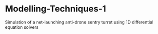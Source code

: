 # Modelling-Techniques-1
Simulation of a net-launching anti-drone sentry turret using 1D differential equation solvers
